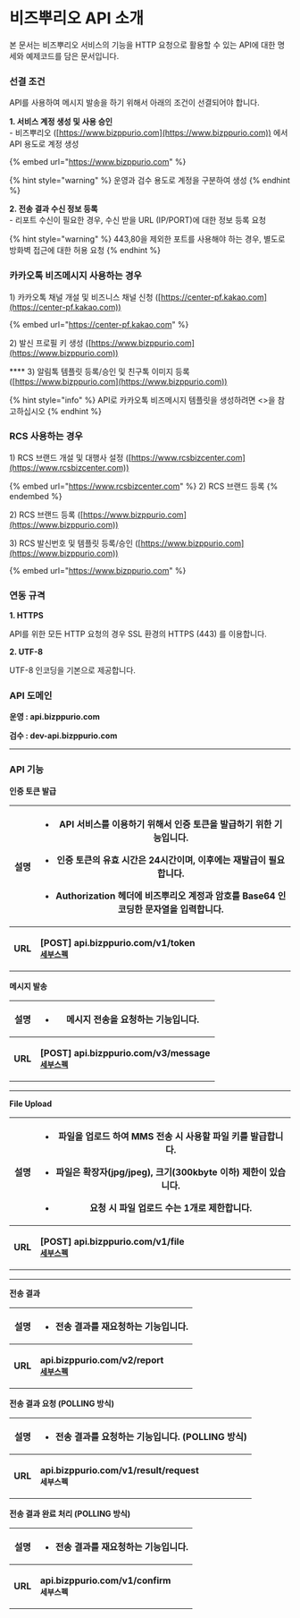# 비즈뿌리오 API 소개

본 문서는 비즈뿌리오 서비스의 기능을 HTTP 요청으로 활용할 수 있는 API에 대한 명세와 예제코드를 담은 문서입니다.



### 선결 조건

API를 사용하여 메시지 발송을 하기 위해서 아래의 조건이 선결되어야 합니다.

**1. 서비스 계정 생성 및 사용 승인**\
\- 비즈뿌리오 ([https://www.bizppurio.com](https://www.bizppurio.com)) 에서 API 용도로 계정 생성

{% embed url="https://www.bizppurio.com" %}

{% hint style="warning" %}
&#x20;운영과 검수 용도로 계정을 구분하여 생성
{% endhint %}



**2. 전송 결과 수신 정보 등록**\
\- 리포트 수신이 필요한 경우, 수신 받을 URL (IP/PORT)에 대한 정보 등록 요청

{% hint style="warning" %}
443,80을 제외한 포트를 사용해야 하는 경우, 별도로 방화벽 접근에 대한 허용 요청
{% endhint %}

### **카카오톡 비즈메시지 사용하는 경우**

&#x20;   1\) 카카오톡 채널 개설 및 비즈니스 채널 신청 ([https://center-pf.kakao.com](https://center-pf.kakao.com))

{% embed url="https://center-pf.kakao.com" %}

&#x20;   2\) 발신 프로필 키 생성 ([https://www.bizppurio.com](https://www.bizppurio.com))

&#x20;    ****     3) 알림톡 템플릿 등록/승인 및 친구톡 이미지 등록 ([https://www.bizppurio.com](https://www.bizppurio.com))

{% hint style="info" %}
API로 카카오톡 비즈메시지 템플릿을 생성하려면 <>을 참고하십시오
{% endhint %}



### RCS **사용하는 경우**

&#x20;   1\) RCS 브랜드 개설 및 대행사 설정 ([https://www.rcsbizcenter.com](https://www.rcsbizcenter.com))

{% embed url="https://www.rcsbizcenter.com" %}
2\) RCS 브랜드 등록
{% endembed %}

&#x20;   2\) RCS 브랜드 등록 ([https://www.bizppurio.com](https://www.bizppurio.com))

&#x20;   3\) RCS 발신번호 및 템플릿 등록/승인 ([https://www.bizppurio.com](https://www.bizppurio.com))

{% embed url="https://www.bizppurio.com" %}

### 연동 규격

**1. HTTPS**

API를 위한 모든 HTTP 요청의 경우 SSL 환경의 HTTPS (443) 를 이용합니다.

**2. UTF-8**

UTF-8 인코딩을 기본으로 제공합니다.



### **API 도메인**

**운영 : api.bizppurio.com**

**검수 : dev-api.bizppurio.com**

****

### **API 기능**

**인증 토큰 발급**

| **설명**  | <ul><li>API 서비스를 이용하기 위해서 인증 토큰을 발급하기 위한 기능입니다.</li></ul><ul><li>인증 토큰의 유효 시간은 24시간이며, 이후에는 재발급이 필요합니다.</li></ul><ul><li>Authorization 헤더에 비즈뿌리오 계정과 암호를 Base64 인코딩한 문자열을 입력합니다.</li></ul>     |
| :-----: | ---------------------------------------------------------------------------------------------------------------------------------------------------------------------------------------------- |
| **URL** | <p><strong>[POST]</strong> <strong>api.bizppurio.com/v1/token</strong><br><strong></strong><a href="api/authToken.md"><strong><code>세부스펙</code></strong></a><strong><code></code></strong></p> |



**메시지 발송**

| **설명**  | <ul><li>메시지 전송을 요청하는 기능입니다.</li></ul>                                                                                                            |
| :-----: | ------------------------------------------------------------------------------------------------------------------------------------------------ |
| **URL** | <p><strong>[POST] api.bizppurio.com/v3/message</strong><br><strong></strong><a href="api/dispatch.md"><strong><code>세부스펙</code></strong></a></p> |

****

**File Upload**

| **설명**  | <ul><li>파일을 업로드 하여 MMS 전송 시 사용할 파일 키를 발급합니다.</li></ul><ul><li>파일은 확장자(jpg/jpeg), 크기(300kbyte 이하) 제한이 있습니다.</li></ul><ul><li>요청 시 파일 업로드 수는 1개로 제한합니다.</li></ul>                |
| :-----: | ------------------------------------------------------------------------------------------------------------------------------------------------------------------------------ |
| **URL** | <p><strong>[POST] api.bizppurio.com/v1/file</strong><br><strong></strong><a href="api/file-upload.md"><strong><code>세부스펙</code></strong></a><strong><code></code></strong></p> |

****

**전송 결과**

| **설명**  | <ul><li>전송 결과를 재요청하는 기능입니다.</li></ul>                                                                                                                                         |
| :-----: | ----------------------------------------------------------------------------------------------------------------------------------------------------------------------------- |
| **URL** | <p><strong>api.bizppurio.com/v2/report</strong><br><strong></strong><a href="api/dispatch-result.md"><strong><code>세부스펙</code></strong></a><strong><code></code></strong></p> |



**전송 결과 요청 (POLLING 방식)**

| **설명**  | <ul><li>전송 결과를 요청하는 기능입니다. (POLLING 방식)</li></ul>                                                 |
| :-----: | ------------------------------------------------------------------------------------------------- |
| **URL** | <p><strong>api.bizppurio.com/v1/result/request</strong><br><strong><code>세부스펙</code></strong></p> |



**전송 결과 완료 처리 (POLLING 방식)**

| **설명**  | <ul><li>전송 결과를 재요청하는 기능입니다.</li></ul>                                                      |
| :-----: | ------------------------------------------------------------------------------------------ |
| **URL** | <p><strong>api.bizppurio.com/v1/confirm</strong><br><strong><code>세부스펙</code></strong></p> |
